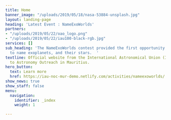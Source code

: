 ```yaml
---
title: Home
banner_image: "/uploads/2019/05/18/nasa-53884-unsplash.jpg"
layout: landing-page
heading: 'Latest Event : NameExoWorlds'
partners:
- "/uploads/2019/05/22/oao_logo.png"
- "/uploads/2019/05/22/iau100-black-rgb.jpg"
services: []
sub_heading: 'The NameExoWorlds contest provided the first opportunity for the public
  to name exoplanets, and their stars.  '
textline: Official website from the International Astronomical Union (IAU) dedicated
  to Astronomy Outreach in Mauritius.
hero_button:
  text: Learn more
  href: https://iau-noc-mur-demo.netlify.com/activities/nameexoworlds/
show_news: true
show_staff: false
menu:
  navigation:
    identifier: _index
    weight: 1

---
```

